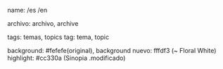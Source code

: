 name: /es /en

archivo: archivo, archive

tags: temas, topics
tag: tema, topic


background: #fefefe(original), 
background nuevo: fffdf3 (~ Floral White)
highlight: #cc330a (Sinopia .modificado)




